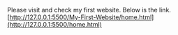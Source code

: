 Please visit and check my first website. Below is the link.
<br>
[http://127.0.0.1:5500/My-First-Website/home.html](http://127.0.0.1:5500/home.html)
